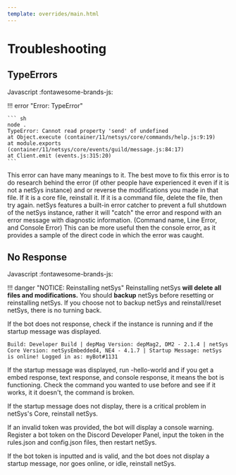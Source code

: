 ```yaml
---
template: overrides/main.html
---
```


# Troubleshooting

## TypeErrors

Javascript
:fontawesome-brands-js:

!!! error "Error: TypeError"

    ``` sh
    node .
    TypeError: Cannot read property 'send' of undefined
    at Object.execute (container/11/netsys/core/commands/help.js:9:19)
    at module.exports (container/11/netsys/core/events/guild/message.js:84:17)
    at Client.emit (events.js:315:20)
    ```

This error can have many meanings to it. The best move to fix this error is to do research behind the error (if other people have experienced it even
if it is not a netSys instance) and or reverse the modifications you made in that file. If it is a core file, reinstall it. If it is a command file,
delete the file, then try again. netSys features a built-in error catcher to prevent a full shutdown of the netSys instance, rather it will "catch" 
the error and respond with an error message with diagnostic information. (Command name, Line Error, and Console Error)
This can be more useful then the console error, as it provides a sample of the direct code in which the error was caught.


## No Response

Javascript
:fontawesome-brands-js:

!!! danger "NOTICE: Reinstalling netSys"
    Reinstalling netSys **will delete all files and modifications.** You should **backup** netSys before resetting or reinstalling netSys.
    If you choose not to backup netSys and reinstall/reset netSys, there is no turning back.

If the bot does not response, check if the instance is running and if the startup message was displayed.

```
Build: Developer Build | depMag Version: depMag2, DM2 - 2.1.4 | netSys Core Version: netSysEmbedded4, NE4 - 4.1.7 | Startup Message: netSys is online! Logged in as: myBot#1131
```

If the startup message was displayed, run -hello-world and if you get a embed response, text response, and console response, it means the bot is functioning.
Check the command you wanted to use before and see if it works, it it doesn't, the command is broken.

If the startup message does not display, there is a critical problem in netSys's Core, reinstall netSys. 

If an invalid token was provided, the bot will display a console warning. Register a bot token on the Discord Developer Panel, input the token in the rules.json and config.json
files, then restart netSys. 

If the bot token is inputted and is valid, and the bot does not display a startup message, nor goes online, or idle, reinstall netSys.